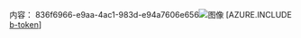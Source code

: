 内容： 836f6966-e9aa-4ac1-983d-e94a7606e656![图像](df80c9c1-b238-4cee-bec0-e1c8df2ff86d.png)
[AZURE.INCLUDE [b-token](0338a33a-3952-4b82-af0e-b03fa2df7f76.md)]
